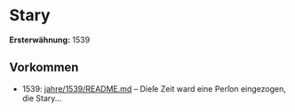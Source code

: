 # Stary

**Ersterwähnung:** 1539

## Vorkommen
- 1539: [jahre/1539/README.md](../jahre/1539/README.md) – Dieſe Zeit ward eine Perſon eingezogen, die Stary...
